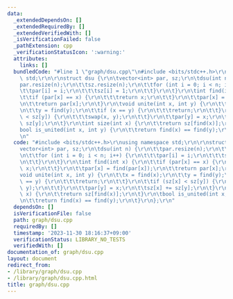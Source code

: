 ```yaml
---
data:
  _extendedDependsOn: []
  _extendedRequiredBy: []
  _extendedVerifiedWith: []
  _isVerificationFailed: false
  _pathExtension: cpp
  _verificationStatusIcon: ':warning:'
  attributes:
    links: []
  bundledCode: "#line 1 \"graph/dsu.cpp\"\n#include <bits/stdc++.h>\r\nusing namespace\
    \ std;\r\n\r\nstruct dsu {\r\n\tvector<int> par, sz;\r\n\tdsu(int n) {\r\n\t\t\
    par.resize(n);\r\n\t\tsz.resize(n);\r\n\t\tfor (int i = 0; i < n; i++) {\r\n\t\
    \t\tpar[i] = i;\r\n\t\t\tsz[i] = 1;\r\n\t\t}\r\n\t}\r\n\tint find(int x) {\r\n\
    \t\tif (par[x] == x) {\r\n\t\t\treturn x;\r\n\t\t}\r\n\t\tpar[x] = find(par[x]);\r\
    \n\t\treturn par[x];\r\n\t}\r\n\tvoid unite(int x, int y) {\r\n\t\tx = find(x);\r\
    \n\t\ty = find(y);\r\n\t\tif (x == y) {\r\n\t\t\treturn;\r\n\t\t}\r\n\t\tif (sz[x]\
    \ < sz[y]) {\r\n\t\t\tswap(x, y);\r\n\t\t}\r\n\t\tpar[y] = x;\r\n\t\tsz[x] +=\
    \ sz[y];\r\n\t}\r\n\tint size(int x) {\r\n\t\treturn sz[find(x)];\r\n\t}\r\n\t\
    bool is_united(int x, int y) {\r\n\t\treturn find(x) == find(y);\r\n\t}\r\n};\r\
    \n"
  code: "#include <bits/stdc++.h>\r\nusing namespace std;\r\n\r\nstruct dsu {\r\n\t\
    vector<int> par, sz;\r\n\tdsu(int n) {\r\n\t\tpar.resize(n);\r\n\t\tsz.resize(n);\r\
    \n\t\tfor (int i = 0; i < n; i++) {\r\n\t\t\tpar[i] = i;\r\n\t\t\tsz[i] = 1;\r\
    \n\t\t}\r\n\t}\r\n\tint find(int x) {\r\n\t\tif (par[x] == x) {\r\n\t\t\treturn\
    \ x;\r\n\t\t}\r\n\t\tpar[x] = find(par[x]);\r\n\t\treturn par[x];\r\n\t}\r\n\t\
    void unite(int x, int y) {\r\n\t\tx = find(x);\r\n\t\ty = find(y);\r\n\t\tif (x\
    \ == y) {\r\n\t\t\treturn;\r\n\t\t}\r\n\t\tif (sz[x] < sz[y]) {\r\n\t\t\tswap(x,\
    \ y);\r\n\t\t}\r\n\t\tpar[y] = x;\r\n\t\tsz[x] += sz[y];\r\n\t}\r\n\tint size(int\
    \ x) {\r\n\t\treturn sz[find(x)];\r\n\t}\r\n\tbool is_united(int x, int y) {\r\
    \n\t\treturn find(x) == find(y);\r\n\t}\r\n};\r\n"
  dependsOn: []
  isVerificationFile: false
  path: graph/dsu.cpp
  requiredBy: []
  timestamp: '2023-11-30 18:16:37+09:00'
  verificationStatus: LIBRARY_NO_TESTS
  verifiedWith: []
documentation_of: graph/dsu.cpp
layout: document
redirect_from:
- /library/graph/dsu.cpp
- /library/graph/dsu.cpp.html
title: graph/dsu.cpp
---
```

